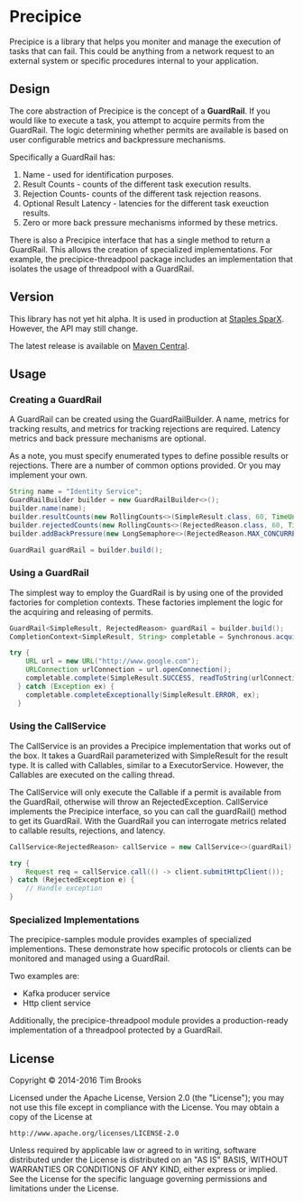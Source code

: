 # Precipice

Precipice is a library that helps you moniter and manage the execution of tasks that can fail. This could be anything from a network request to an external system or specific procedures internal to your application.

## Design

The core abstraction of Precipice is the concept of a **GuardRail**. If you would like to execute a task, you attempt to acquire permits from the GuardRail. The logic determining whether permits are available is based on user configurable metrics and backpressure mechanisms.

Specifically a GuardRail has:

1. Name - used for identification purposes.
2. Result Counts - counts of the different task execution results.
3. Rejection Counts- counts of the different task rejection reasons.
4. Optional Result Latency - latencies for the different task exeuction results.
5. Zero or more back pressure mechanisms informed by these metrics.

There is also a Precipice interface that has a single method to return a GuardRail. This allows the creation of specialized implementations. For example, the precipice-threadpool package includes an implementation that isolates the usage of threadpool with a GuardRail.

## Version

This library has not yet hit alpha. It is used in production at [Staples SparX](http://www.staples-sparx.com). However, the API may still change.

The latest release is available on [Maven Central](http://search.maven.org/#search%7Cga%7C1%7CPrecipice).

## Usage

### Creating a GuardRail

A GuardRail can be created using the GuardRailBuilder. A name, metrics for tracking results, and metrics for tracking rejections are required. Latency metrics and back pressure mechanisms are optional.

As a note, you must specify enumerated types to define possible results or rejections. There are a number of common options provided. Or you may implement your own.

```java
String name = "Identity Service";
GuardRailBuilder builder = new GuardRailBuilder<>();
builder.name(name);
builder.resultCounts(new RollingCounts<>(SimpleResult.class, 60, TimeUnit.SECONDS.toNanos(1)));
builder.rejectedCounts(new RollingCounts<>(RejectedReason.class, 60, TimeUnit.SECONDS.toNanos(1)))
builder.addBackPressure(new LongSemaphore<>(RejectedReason.MAX_CONCURRENCY, 10));

GuardRail guardRail = builder.build();
```

### Using a GuardRail

The simplest way to employ the GuardRail is by using one of the provided factories for completion contexts. These factories implement the logic for the acquiring and releasing of permits.

```java
GuardRail<SimpleResult, RejectedReason> guardRail = builder.build();
CompletionContext<SimpleResult, String> completable = Synchronous.acquirePermitsAndCompletable(guardRail, 1L);

try {
    URL url = new URL("http://www.google.com");
    URLConnection urlConnection = url.openConnection();
    completable.complete(SimpleResult.SUCCESS, readToString(urlConnection.getInputStream()));
  } catch (Exception ex) {
    completable.completeExceptionally(SimpleResult.ERROR, ex);
  }
```

### Using the CallService

The CallService is an provides a Precipice implementation that works out of the box. It takes a GuardRail parameterized with SimpleResult for the result type. It is called with Callables, similar to a ExecutorService. However, the Callables are executed on the calling thread.

The CallService will only execute the Callable if a permit is available from the GuardRail, otherwise will throw an RejectedException. CallService implements the Precipice interface, so you can call the guardRail() method to get its GuardRail. With the GuardRail you can interrogate metrics related to callable results, rejections, and latency.

```java
CallService<RejectedReason> callService = new CallService<>(guardRail);

try {
	Request req = callService.call(() -> client.submitHttpClient());
} catch (RejectedException e) {
	// Handle exception
}
```

### Specialized Implementations

The precipice-samples module provides examples of specialized implementions. These demonstrate how specific protocols or clients can be monitored and managed using a GuardRail.

Two examples are:
- Kafka producer service
- Http client service

Additionally, the precipice-threadpool module provides a production-ready implementation of a threadpool protected by a GuardRail.

## License

Copyright © 2014-2016 Tim Brooks

Licensed under the Apache License, Version 2.0 (the "License");
you may not use this file except in compliance with the License.
You may obtain a copy of the License at

    http://www.apache.org/licenses/LICENSE-2.0

Unless required by applicable law or agreed to in writing, software
distributed under the License is distributed on an "AS IS" BASIS,
WITHOUT WARRANTIES OR CONDITIONS OF ANY KIND, either express or implied.
See the License for the specific language governing permissions and
limitations under the License.
